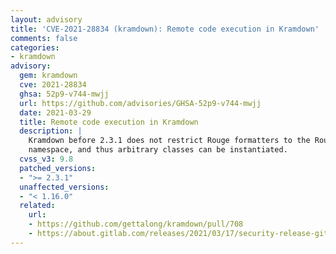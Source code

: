 ```yaml
---
layout: advisory
title: 'CVE-2021-28834 (kramdown): Remote code execution in Kramdown'
comments: false
categories:
- kramdown
advisory:
  gem: kramdown
  cve: 2021-28834
  ghsa: 52p9-v744-mwjj
  url: https://github.com/advisories/GHSA-52p9-v744-mwjj
  date: 2021-03-29
  title: Remote code execution in Kramdown
  description: |
    Kramdown before 2.3.1 does not restrict Rouge formatters to the Rouge::Formatters
    namespace, and thus arbitrary classes can be instantiated.
  cvss_v3: 9.8
  patched_versions:
  - ">= 2.3.1"
  unaffected_versions:
  - "< 1.16.0"
  related:
    url:
    - https://github.com/gettalong/kramdown/pull/708
    - https://about.gitlab.com/releases/2021/03/17/security-release-gitlab-13-9-4-released/#remote-code-execution-via-unsafe-user-controlled-markdown-rendering-options
---
```

